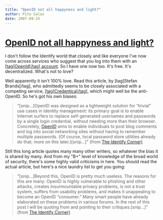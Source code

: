 ```yaml
---
title: "OpenID not all happyness and light?"
author: Pito Salas
date: 2007-09-25
---
```

# [OpenID not all happyness and light?](None)




I don't follow the Identify world that closely and like everyone I've now come
across services who suggest that you log into them with an [[tag]OpenId[/tag]
account](<http://openid.net/>). So I have one now too. It's free. It's
decentralized. What's not to love?

Well apparently it isn't 100% love. Read this article, by [tag]Stefan
Brands[/tag], who admittedly seems to be closely associated with a competing
service,
[[tag]Credentica[/tag]](<http://www.credentica.com/u-prove_sdk.html>), which
might well be the anti-OpenID. So he's got his own biases:

> "[snip…]OpenID was designed as a lightweight solution for “trivial” use
> cases in identity management: its primary goal is to enable Internet surfers
> to replace self-generated usernames and passwords by a single login
> credential, without needing more than their browser. Concretely,
> [OpenID](<http://openid.net/>) aims to enable individuals to post blog
> comments and log into social networking sites without having to remember
> multiple passwords. (Of course, local password store utilities already do
> that; more on this later.)[snip…]" (from [The Identify
> Corner)](<http://www.idcorner.org/?s=openid>)

Still this long article quotes many many other writers, so whatever the bias
it is shared by many. And from my "B+" level of knowledge of the broad world
of security, there's some highly valid criticisms in here. You should read the
actual article, but here's a nice laundry list to get you going:

> "[snip…]Beyond this, OpenID is pretty much useless. The reasons for this are
> many: OpenID is highly vulnerable to phishing and other attacks, creates
> insurmountable privacy problems, is not a trust system, suffers from
> usability problems, and makes it unappealing to become an OpenID “consumer.”
> Many smart people have already elaborated on these problems in various
> forums. In the rest of this post I will be quoting from and pointing to
> their critiques.[snip…]" (from [The Identify
> Corner)](<http://www.idcorner.org/?s=openid>)



